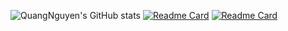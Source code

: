 ![QuangNguyen's GitHub stats](https://github-readme-stats.vercel.app/api?username=NathanielNguyen11&hide=contribs,prs)
[![Readme Card](https://github-readme-stats.vercel.app/api/pin/?username=NathanielNguyen11&repo=github-readme-stats)](https://github.com/dmis-lab/PerceiverCPI)
[![Readme Card](https://github-readme-stats.vercel.app/api/pin/?username=anuraghazra&repo=github-readme-stats)](https://github.com/dmis-lab/PerceiverCPI)

